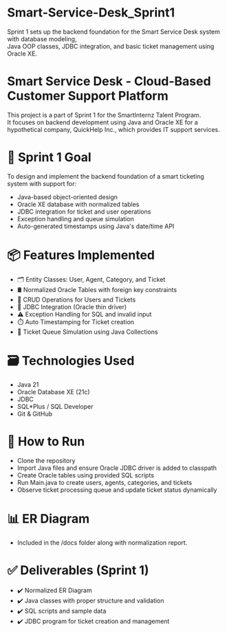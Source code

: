 # Smart-Service-Desk_Sprint1
Sprint 1 sets up the backend foundation for the Smart Service Desk system with database modeling,  <br> Java OOP classes, JDBC integration, and basic ticket management using Oracle XE.
# Smart Service Desk - Cloud-Based Customer Support Platform
This project is a part of Sprint 1 for the SmartInternz Talent Program. <br>
It focuses on backend development using Java and Oracle XE for a hypothetical company, QuickHelp Inc., which provides IT support services.

# 🎯 Sprint 1 Goal
To design and implement the backend foundation of a smart ticketing system with support for:

* Java-based object-oriented design <br>
* Oracle XE database with normalized tables <br>
* JDBC integration for ticket and user operations <br>
* Exception handling and queue simulation <br>
* Auto-generated timestamps using Java's date/time API <br>

# 📦 Features Implemented
* 🗂️ Entity Classes: User, Agent, Category, and Ticket <br>
* 🛢️ Normalized Oracle Tables with foreign key constraints <br>
* 🔁 CRUD Operations for Users and Tickets <br>
* 🔌 JDBC Integration (Oracle thin driver) <br>
* ⚠️ Exception Handling for SQL and invalid input <br>
* ⏱️ Auto Timestamping for Ticket creation <br>
* 🧾 Ticket Queue Simulation using Java Collections <br>

# 🗃️ Technologies Used

* Java 21 <br>
* Oracle Database XE (21c) <br>
* JDBC <br>
* SQL*Plus / SQL Developer <br>
* Git & GitHub <br>

# 📁 How to Run
* Clone the repository <br>
* Import Java files and ensure Oracle JDBC driver is added to classpath <br>
* Create Oracle tables using provided SQL scripts <br>
* Run Main.java to create users, agents, categories, and tickets <br>
* Observe ticket processing queue and update ticket status dynamically <br>

# 📊 ER Diagram
* Included in the /docs folder along with normalization report. <br>

# ✅ Deliverables (Sprint 1)
* ✔️ Normalized ER Diagram <br>
* ✔️ Java classes with proper structure and validation <br>
* ✔️ SQL scripts and sample data <br>
* ✔️ JDBC program for ticket creation and management <br>


